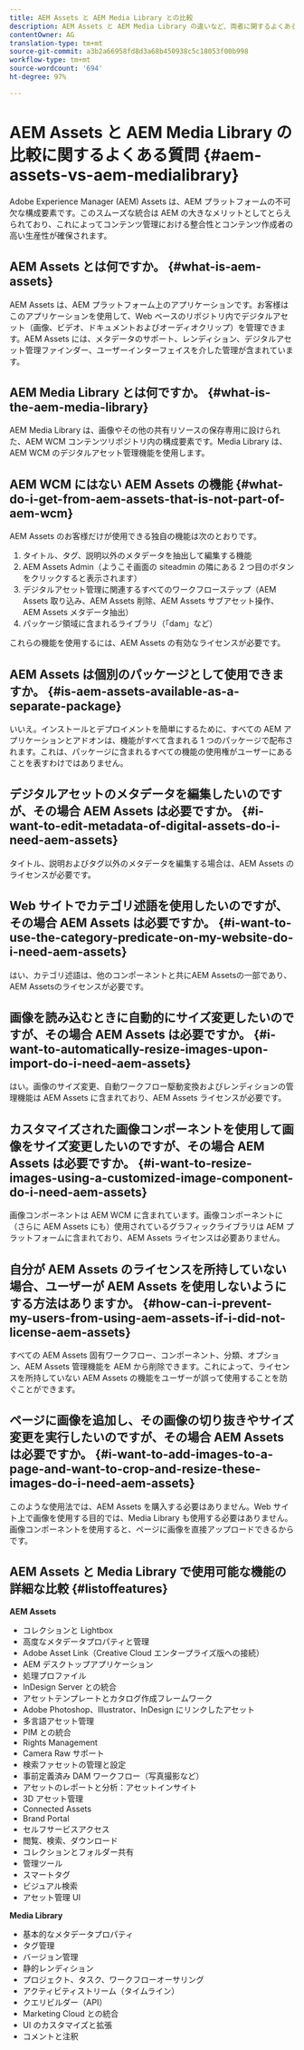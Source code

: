 ```yaml
---
title: AEM Assets と AEM Media Library との比較
description: AEM Assets と AEM Media Library の違いなど、両者に関するよくある質問。
contentOwner: AG
translation-type: tm+mt
source-git-commit: a3b2a66958fd8d3a68b450938c5c18053f00b998
workflow-type: tm+mt
source-wordcount: '694'
ht-degree: 97%

---
```



# AEM Assets と AEM Media Library の比較に関するよくある質問 {#aem-assets-vs-aem-medialibrary}

Adobe Experience Manager (AEM) Assets は、AEM プラットフォームの不可欠な構成要素です。このスムーズな統合は AEM の大きなメリットとしてとらえられており、これによってコンテンツ管理における整合性とコンテンツ作成者の高い生産性が確保されます。

## AEM Assets とは何ですか。 {#what-is-aem-assets}

AEM Assets は、AEM プラットフォーム上のアプリケーションです。お客様はこのアプリケーションを使用して、Web ベースのリポジトリ内でデジタルアセット（画像、ビデオ、ドキュメントおよびオーディオクリップ）を管理できます。AEM Assets には、メタデータのサポート、レンディション、デジタルアセット管理ファインダー、ユーザーインターフェイスを介した管理が含まれています。

## AEM Media Library とは何ですか。 {#what-is-the-aem-media-library}

AEM Media Library は、画像やその他の共有リソースの保存専用に設けられた、AEM WCM コンテンツリポジトリ内の構成要素です。Media Library は、AEM WCM のデジタルアセット管理機能を使用します。

## AEM WCM にはない AEM Assets の機能  {#what-do-i-get-from-aem-assets-that-is-not-part-of-aem-wcm}

AEM Assets のお客様だけが使用できる独自の機能は次のとおりです。

1. タイトル、タグ、説明以外のメタデータを抽出して編集する機能
1. AEM Assets Admin（ようこそ画面の siteadmin の隣にある 2 つ目のボタンをクリックすると表示されます）
1. デジタルアセット管理に関連するすべてのワークフローステップ（AEM Assets 取り込み、AEM Assets 削除、AEM Assets サブアセット操作、AEM Assets メタデータ抽出）
1. パッケージ領域に含まれるライブラリ（「dam」など）

これらの機能を使用するには、AEM Assets の有効なライセンスが必要です。

## AEM Assets は個別のパッケージとして使用できますか。  {#is-aem-assets-available-as-a-separate-package}

いいえ。インストールとデプロイメントを簡単にするために、すべての AEM アプリケーションとアドオンは、機能がすべて含まれる 1 つのパッケージで配布されます。これは、パッケージに含まれるすべての機能の使用権がユーザーにあることを表すわけではありません。

## デジタルアセットのメタデータを編集したいのですが、その場合 AEM Assets は必要ですか。  {#i-want-to-edit-metadata-of-digital-assets-do-i-need-aem-assets}

タイトル、説明およびタグ以外のメタデータを編集する場合は、AEM Assets のライセンスが必要です。

## Web サイトでカテゴリ述語を使用したいのですが、その場合 AEM Assets は必要ですか。  {#i-want-to-use-the-category-predicate-on-my-website-do-i-need-aem-assets}

はい、カテゴリ述語は、他のコンポーネントと共にAEM Assetsの一部であり、AEM Assetsのライセンスが必要です。

## 画像を読み込むときに自動的にサイズ変更したいのですが、その場合 AEM Assets は必要ですか。  {#i-want-to-automatically-resize-images-upon-import-do-i-need-aem-assets}

はい。画像のサイズ変更、自動ワークフロー駆動変換およびレンディションの管理機能は AEM Assets に含まれており、AEM Assets ライセンスが必要です。

## カスタマイズされた画像コンポーネントを使用して画像をサイズ変更したいのですが、その場合 AEM Assets は必要ですか。  {#i-want-to-resize-images-using-a-customized-image-component-do-i-need-aem-assets}

画像コンポーネントは AEM WCM に含まれています。画像コンポーネントに（さらに AEM Assets にも）使用されているグラフィックライブラリは AEM プラットフォームに含まれており、AEM Assets ライセンスは必要ありません。

## 自分が AEM Assets のライセンスを所持していない場合、ユーザーが AEM Assets を使用しないようにする方法はありますか。 {#how-can-i-prevent-my-users-from-using-aem-assets-if-i-did-not-license-aem-assets}

すべての AEM Assets 固有ワークフロー、コンポーネント、分類、オプション、AEM Assets 管理機能を AEM から削除できます。これによって、ライセンスを所持していない AEM Assets の機能をユーザーが誤って使用することを防ぐことができます。

## ページに画像を追加し、その画像の切り抜きやサイズ変更を実行したいのですが、その場合 AEM Assets は必要ですか。  {#i-want-to-add-images-to-a-page-and-want-to-crop-and-resize-these-images-do-i-need-aem-assets}

このような使用法では、AEM Assets を購入する必要はありません。Web サイト上で画像を使用する目的では、Media Library も使用する必要はありません。画像コンポーネントを使用すると、ページに画像を直接アップロードできるからです。

## AEM Assets と Media Library で使用可能な機能の詳細な比較  {#listoffeatures}

**AEM Assets**

* コレクションと Lightbox
* 高度なメタデータプロパティと管理
* Adobe Asset Link（Creative Cloud エンタープライズ版への接続）
* AEM デスクトップアプリケーション
* 処理プロファイル
* InDesign Server との統合
* アセットテンプレートとカタログ作成フレームワーク
* Adobe Photoshop、Illustrator、InDesign にリンクしたアセット
* 多言語アセット管理
* PIM との統合
* Rights Management
* Camera Raw サポート
* 検索ファセットの管理と設定
* 事前定義済み DAM ワークフロー（写真撮影など）
* アセットのレポートと分析：アセットインサイト
* 3D アセット管理
* Connected Assets
* Brand Portal
* セルフサービスアクセス
* 閲覧、検索、ダウンロード
* コレクションとフォルダー共有
* 管理ツール
* スマートタグ
* ビジュアル検索
* アセット管理 UI

**Media Library**

* 基本的なメタデータプロパティ
* タグ管理
* バージョン管理
* 静的レンディション
* プロジェクト、タスク、ワークフローオーサリング
* アクティビティストリーム（タイムライン）
* クエリビルダー（API）
* Marketing Cloud との統合
* UI のカスタマイズと拡張
* コメントと注釈